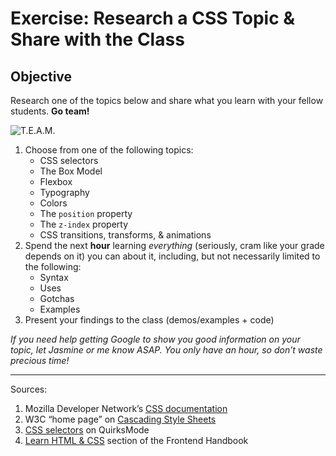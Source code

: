 # Exercise: Research a CSS Topic & Share with the Class

## Objective

Research one of the topics below and share what you learn with your fellow students. **Go team!**

![T.E.A.M.](https://i.ytimg.com/vi/elgnR2mPMxo/hqdefault.jpg)

1. Choose from one of the following topics:
    - CSS selectors
    - The Box Model
    - Flexbox
    - Typography
    - Colors
    - The `position` property
    - The `z-index` property
    - CSS transitions, transforms, & animations
1. Spend the next **hour** learning _everything_ (seriously, cram like your grade depends on it) you can about it, including, but not necessarily limited to the following:
    - Syntax
    - Uses
    - Gotchas
    - Examples
1. Present your findings to the class (demos/examples + code)

_If you need help getting Google to show you good information on your topic, let Jasmine or me know ASAP. You only have an hour, so don’t waste precious time!_

------

Sources:

1. Mozilla Developer Network’s [CSS documentation](https://developer.mozilla.org/en-US/docs/Web/CSS)
1. W3C “home page” on [Cascading Style Sheets](https://www.w3.org/Style/CSS/)
1. [CSS selectors](http://quirksmode.org/css/selectors/) on QuirksMode
1. [Learn HTML & CSS](http://www.frontendhandbook.com/learning/html-css.html) section of the Frontend Handbook
